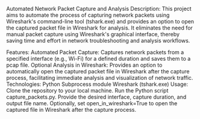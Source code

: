 Automated Network Packet Capture and Analysis
Description:
This project aims to automate the process of capturing network packets using Wireshark's command-line tool (tshark.exe) and provides an option to open the captured packet file in Wireshark for analysis. It eliminates the need for manual packet capture using Wireshark's graphical interface, thereby saving time and effort in network troubleshooting and analysis workflows.

Features:
Automated Packet Capture: Captures network packets from a specified interface (e.g., Wi-Fi) for a defined duration and saves them to a pcap file.
Optional Analysis in Wireshark: Provides an option to automatically open the captured packet file in Wireshark after the capture process, facilitating immediate analysis and visualization of network traffic.
Technologies:
Python
Subprocess module
Wireshark (tshark.exe)
Usage:
Clone the repository to your local machine.
Run the Python script capture_packets.py.
Provide the desired interface, capture duration, and output file name.
Optionally, set open_in_wireshark=True to open the captured file in Wireshark after the capture process.
